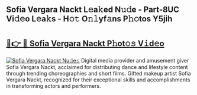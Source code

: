 ## Sofia Vergara Nackt L𝚎a𝚔ed N𝚞𝚍e - Part-8UC Vi𝚍𝚎o L𝚎a𝚔s - H𝚘𝚝 O𝚗𝚕yf𝚊ns P𝚑𝚘tos Y5jih

# <h2><a href="http://kf8mvz.oniu.top/?m=Sofia+Vergara+Nackt">🔗👉 🔴 Sofia Vergara Nackt P𝚑ot𝚘𝚜 V𝚒d𝚎o</a></h2>

[![Sofia Vergara Nackt Nu𝚍e𝚜](https://i.imgur.com/0qMVB7G.gif)](http://kf8mvz.oniu.top/?m=Sofia+Vergara+Nackt)
Digital media provider and amusement giver Sofia Vergara Nackt, acclaimed for distributing dance and lifestyle content through trending choreographies and short films. Gifted makeup artist Sofia Vergara Nackt, recognized for their exceptional skills and accomplishments in transforming actors and performers.  
